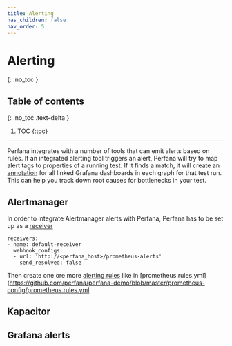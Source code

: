 ```yaml
---
title: Alerting
has_children: false
nav_order: 5
---
```


# Alerting
{: .no_toc }

## Table of contents
{: .no_toc .text-delta }

1. TOC
{:toc}


---

Perfana integrates with a number of tools that can emit alerts based on rules. If an integrated alerting tool triggers an alert, Perfana will try to map alert tags to properties of a running test. If it finds a match, it will create an [annotation](https://grafana.com/docs/grafana/latest/reference/annotations/) for all linked Grafana dashboards in each graph for that test run. This can help you track down root causes for bottlenecks in your test.

## Alertmanager

In order to integrate Alertmanager alerts with Perfana, Perfana has to be set up as a [receiver](https://prometheus.io/docs/alerting/configuration/#receiver)

```
receivers:
- name: default-receiver
  webhook_configs:
  - url: 'http://<perfana_host>/prometheus-alerts'
    send_resolved: false

``` 

Then create one ore more [alerting rules](https://prometheus.io/docs/prometheus/latest/configuration/alerting_rules/) like in [prometheus.rules.yml](https://github.com/perfana/perfana-demo/blob/master/prometheus-config/prometheus.rules.yml

## Kapacitor

## Grafana alerts